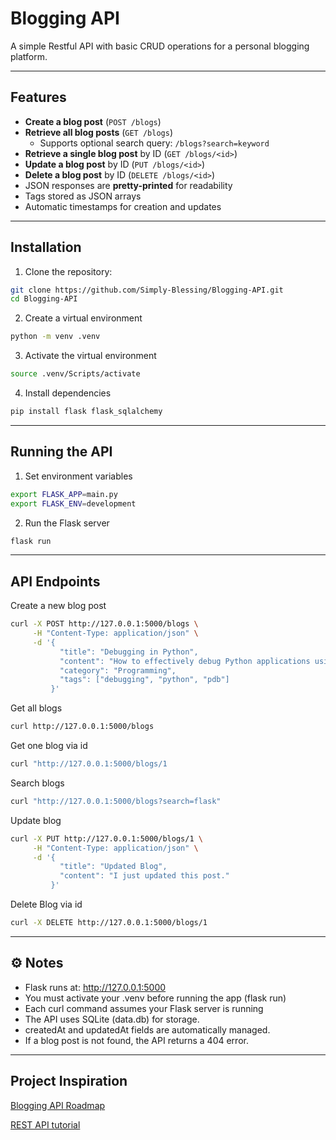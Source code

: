 # Blogging API

A simple Restful API with basic CRUD operations for a personal blogging platform.

---

## Features

- **Create a blog post** (`POST /blogs`)
- **Retrieve all blog posts** (`GET /blogs`)
  - Supports optional search query: `/blogs?search=keyword`
- **Retrieve a single blog post** by ID (`GET /blogs/<id>`)
- **Update a blog post** by ID (`PUT /blogs/<id>`)
- **Delete a blog post** by ID (`DELETE /blogs/<id>`)
- JSON responses are **pretty-printed** for readability
- Tags stored as JSON arrays
- Automatic timestamps for creation and updates

---

## Installation

1. Clone the repository:

```bash
git clone https://github.com/Simply-Blessing/Blogging-API.git
cd Blogging-API
```

2. Create a virtual environment

```bash
python -m venv .venv
```

3. Activate the virtual environment

```bash
source .venv/Scripts/activate
```

4. Install dependencies

```bash
pip install flask flask_sqlalchemy
```

---

## Running the API

1. Set environment variables

```bash
export FLASK_APP=main.py
export FLASK_ENV=development
```

2. Run the Flask server

```bash
flask run
```

---

## API Endpoints

Create a new blog post

```bash
curl -X POST http://127.0.0.1:5000/blogs \
     -H "Content-Type: application/json" \
     -d '{
           "title": "Debugging in Python",
           "content": "How to effectively debug Python applications using pdb and logging.",
           "category": "Programming",
           "tags": ["debugging", "python", "pdb"]
         }'
```

Get all blogs

```bash
curl http://127.0.0.1:5000/blogs
```

Get one blog via id

```bash
curl "http://127.0.0.1:5000/blogs/1
```

Search blogs

```bash
curl "http://127.0.0.1:5000/blogs?search=flask"
```

Update blog

```bash
curl -X PUT http://127.0.0.1:5000/blogs/1 \
     -H "Content-Type: application/json" \
     -d '{
           "title": "Updated Blog",
           "content": "I just updated this post."
         }'
```

Delete Blog via id

```bash
curl -X DELETE http://127.0.0.1:5000/blogs/1
```

---

## ⚙️ Notes

- Flask runs at: http://127.0.0.1:5000
- You must activate your .venv before running the app (flask run)
- Each curl command assumes your Flask server is running
- The API uses SQLite (data.db) for storage.
- createdAt and updatedAt fields are automatically managed.
- If a blog post is not found, the API returns a 404 error.

---

## Project Inspiration

[Blogging API Roadmap](https://roadmap.sh/projects/blogging-platform-api)

[REST API tutorial](https://youtu.be/qbLc5a9jdXo)
